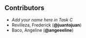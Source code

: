 ## Contributors

- _Add your name here in Task C_
- Revilleza, Frederick (**@juantojuan**)
- Baco, Angeline (**@angeeeline**)